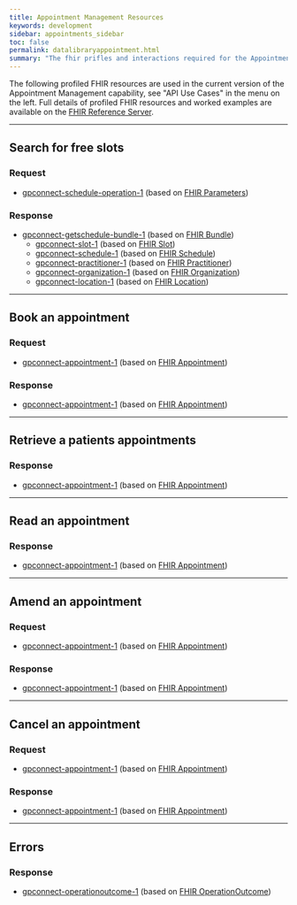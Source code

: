 ```yaml
---
title: Appointment Management Resources
keywords: development
sidebar: appointments_sidebar
toc: false
permalink: datalibraryappointment.html
summary: "The fhir prifles and interactions required for the Appointment Management capability"
---
```


The following profiled FHIR resources are used in the current version of the Appointment Management capability, see "API Use Cases" in the menu on the left. Full details of profiled FHIR resources and worked examples are available on the [FHIR Reference Server](https://fhir-test.nhs.uk/).

---
## Search for free slots ##
### Request ###
* [gpconnect-schedule-operation-1](https://fhir-test.nhs.uk/OperationDefinition/gpconnect-schedule-operation-1) (based on [FHIR Parameters](https://www.hl7.org/fhir/DSTU2/parameters.html))

### Response ###
* [gpconnect-getschedule-bundle-1](https://fhir-test.nhs.uk/StructureDefinition/gpconnect-getschedule-bundle-1) (based on [FHIR Bundle](https://www.hl7.org/fhir/DSTU2/bundle.html))
  * [gpconnect-slot-1](https://fhir-test.nhs.uk/StructureDefinition/gpconnect-slot-1) (based on [FHIR Slot](https://www.hl7.org/fhir/DSTU2/slot.html))
  * [gpconnect-schedule-1](https://fhir-test.nhs.uk/StructureDefinition/gpconnect-schedule-1) (based on [FHIR Schedule](https://www.hl7.org/fhir/DSTU2/schedule.html))
  * [gpconnect-practitioner-1](https://fhir-test.nhs.uk/StructureDefinition/gpconnect-practitioner-1) (based on [FHIR Practitioner](https://www.hl7.org/fhir/DSTU2/practitioner.html))
  * [gpconnect-organization-1](https://fhir-test.nhs.uk/StructureDefinition/gpconnect-organization-1) (based on [FHIR Organization](https://www.hl7.org/fhir/DSTU2/organization.html))
  * [gpconnect-location-1](https://fhir-test.nhs.uk/StructureDefinition/gpconnect-location-1) (based on [FHIR Location](https://www.hl7.org/fhir/DSTU2/location.html))

  
---
## Book an appointment ##
### Request ###
* [gpconnect-appointment-1](https://fhir-test.nhs.uk/StructureDefinition/gpconnect-appointment-1) (based on [FHIR Appointment](https://www.hl7.org/fhir/DSTU2/appointment.html))

### Response ###
* [gpconnect-appointment-1](https://fhir-test.nhs.uk/StructureDefinition/gpconnect-appointment-1) (based on [FHIR Appointment](https://www.hl7.org/fhir/DSTU2/appointment.html))


---
## Retrieve a patients appointments ##
### Response ###
* [gpconnect-appointment-1](https://fhir-test.nhs.uk/StructureDefinition/gpconnect-appointment-1) (based on [FHIR Appointment](https://www.hl7.org/fhir/DSTU2/appointment.html))


---
## Read an appointment ##
### Response ###
* [gpconnect-appointment-1](https://fhir-test.nhs.uk/StructureDefinition/gpconnect-appointment-1) (based on [FHIR Appointment](https://www.hl7.org/fhir/DSTU2/appointment.html))


---
## Amend an appointment ##
### Request ###
* [gpconnect-appointment-1](https://fhir-test.nhs.uk/StructureDefinition/gpconnect-appointment-1) (based on [FHIR Appointment](https://www.hl7.org/fhir/DSTU2/appointment.html))

### Response ###
* [gpconnect-appointment-1](https://fhir-test.nhs.uk/StructureDefinition/gpconnect-appointment-1) (based on [FHIR Appointment](https://www.hl7.org/fhir/DSTU2/appointment.html))


---
## Cancel an appointment ##
### Request ###
* [gpconnect-appointment-1](https://fhir-test.nhs.uk/StructureDefinition/gpconnect-appointment-1) (based on [FHIR Appointment](https://www.hl7.org/fhir/DSTU2/appointment.html))

### Response ###
* [gpconnect-appointment-1](https://fhir-test.nhs.uk/StructureDefinition/gpconnect-appointment-1) (based on [FHIR Appointment](https://www.hl7.org/fhir/DSTU2/appointment.html))

---
## Errors ##
### Response ###
* [gpconnect-operationoutcome-1](https://fhir-test.nhs.uk/StructureDefinition/gpconnect-operationoutcome-1) (based on [FHIR OperationOutcome](https://www.hl7.org/fhir/DSTU2/operationoutcome.html))